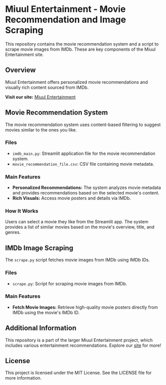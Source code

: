 # Miuul Entertainment - Movie Recommendation and Image Scraping

This repository contains the movie recommendation system and a script to scrape movie images from IMDb. These are key components of the Miuul Entertainment site.

## Overview

Miuul Entertainment offers personalized movie recommendations and visually rich content sourced from IMDb. 

**Visit our site:** [Miuul Entertainment](https://miuulentertainment.streamlit.app/)

## Movie Recommendation System

The movie recommendation system uses content-based filtering to suggest movies similar to the ones you like.

### Files

- `imdb_main.py`: Streamlit application file for the movie recommendation system.
- `movie_recommendation_file.csv`: CSV file containing movie metadata.

### Main Features

- **Personalized Recommendations:** The system analyzes movie metadata and provides recommendations based on the selected movie's content.
- **Rich Visuals:** Access movie posters and details via IMDb.

### How It Works

Users can select a movie they like from the Streamlit app. The system provides a list of similar movies based on the movie's overview, title, and genres.

## IMDb Image Scraping

The `scrape.py` script fetches movie images from IMDb using IMDb IDs.

### Files

- `scrape.py`: Script for scraping movie images from IMDb.

### Main Features

- **Fetch Movie Images:** Retrieve high-quality movie posters directly from IMDb using the movie's IMDb ID.

## Additional Information

This repository is a part of the larger Miuul Entertainment project, which includes various entertainment recommendations. Explore our [site](https://miuulentertainment.streamlit.app/) for more!

## License

This project is licensed under the MIT License. See the LICENSE file for more information.
